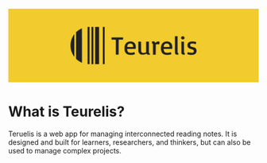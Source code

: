 [![Teurelis](./assets/banner.png)](https://teurelis.com/)

# What is Teurelis?

Teruelis is a web app for managing interconnected reading notes. It is designed and built for learners, researchers, and thinkers, but can also be used to manage complex projects.
